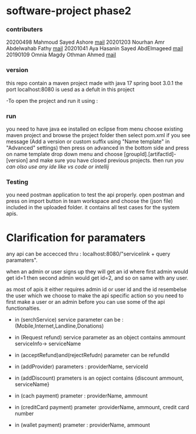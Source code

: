 # software-project phase2
### contributers
20200498	Mahmoud Sayed Ashore		[mail](mahmoudsayed1332002@gmail.com)
20201203	Nourhan Amr Abdelwahab Fathy	[mail](noramr318@gmail.com)
20201041	Aya Hasanin Sayed AbdElmageed 	[mail](ayaayad162002@gmail.com)
20190109	Omnia Magdy Othman Ahmed	[mail](Omniamagdi21@gmail.com)

### version
this repo contain a maven project made with java 17 spring boot 3.0.1
the port localhost:8080 is uesd as a defult in this project

-To open the project and run it using :

### run
you need to have java ee installed on eclipse
from menu choose existing maven project and browse the project folder
then select pom.xml 
if you see message (Add a version or custom suffix using "Name template" in "Advanced" settings)
then press on advanced in the bottom side 
and press on name template drop down menu and choose [groupId].[artifactId]-[version]
and make sure you have closed previous projects.
then run
_you can olso use any ide like vs code or intellij_

### Testing
you need postman application to test the api properly.
open postman and press on import button in team workspace and choose the (json file) included in the uploaded folder.
it contains all test cases for the system apis.


 # Clarification for paramaters
 
 any api can be accecced thru : localhost:8080/"servicelink + query paramaters".
 
 when an admin or user signs up they will get an id 
 where first admin would get id=1 then second admin would get id=2, and so on
 same with any user.
 
 as most of apis it either requires admin id or user id and the id resembelse the user which we choose to make the api specific action
 so you need to first make a user or an admin before you can use some of the api functionalties.
 
 
 - in (serchService) service parameter can be : (Mobile,Internet,Landline,Donations)

 - in (Request refund)  service parameter as an object contains ammount serviceInfo-> serviceName
 
 - in (acceptRefund)and(rejectRefudn) parameter can be refundId
 
 - in (addProvider) parameters : providerName, serviceId
					  
 - in (addDiscount) prameters is an opject contains {discount ammount, serviceName}

 - in (cach payment) prameter : providerName, ammount
 - in (creditCard payment) prameter :providerName, ammount, credit card number
 - in (wallet payment) prameter : providerName, ammount
 

